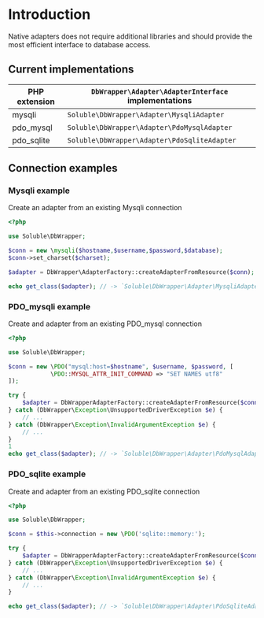 # Introduction

Native adapters does not require additional libraries and should provide the
most efficient interface to database access.

## Current implementations

| PHP extension      | `DbWrapper\Adapter\AdapterInterface` implementations   |
|--------------------|--------------------------------------------------------|
| mysqli             | `Soluble\DbWrapper\Adapter\MysqliAdapter`              |
| pdo_mysql          | `Soluble\DbWrapper\Adapter\PdoMysqlAdapter`            |
| pdo_sqlite         | `Soluble\DbWrapper\Adapter\PdoSqliteAdapter`           |


## Connection examples

### Mysqli example

Create an adapter from an existing Mysqli connection

```php
<?php

use Soluble\DbWrapper;

$conn = new \mysqli($hostname,$username,$password,$database);
$conn->set_charset($charset);

$adapter = DbWrapper\AdapterFactory::createAdapterFromResource($conn);

echo get_class($adapter); // -> `Soluble\DbWrapper\Adapter\MysqliAdapter`

```

### PDO_mysqli example

Create and adapter from an existing PDO_mysql connection

```php
<?php

use Soluble\DbWrapper;

$conn = new \PDO("mysql:host=$hostname", $username, $password, [
            \PDO::MYSQL_ATTR_INIT_COMMAND => "SET NAMES utf8"
]);

try {
    $adapter = DbWrapperAdapterFactory::createAdapterFromResource($conn);
} catch (DbWrapper\Exception\UnsupportedDriverException $e) {
    // ...
} catch (DbWrapper\Exception\InvalidArgumentException $e) {
    // ...
}
1
echo get_class($adapter); // -> `Soluble\DbWrapper\Adapter\PdoMysqlAdapter`

```


### PDO_sqlite example

Create and adapter from an existing PDO_sqlite connection

```php
<?php

use Soluble\DbWrapper;

$conn = $this->connection = new \PDO('sqlite::memory:');

try {
    $adapter = DbWrapperAdapterFactory::createAdapterFromResource($conn);
} catch (DbWrapper\Exception\UnsupportedDriverException $e) {
    // ...
} catch (DbWrapper\Exception\InvalidArgumentException $e) {
    // ...
}

echo get_class($adapter); // -> `Soluble\DbWrapper\Adapter\PdoSqliteAdapter`


```





